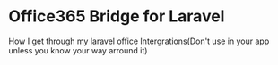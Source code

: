 # Office365 Bridge for Laravel
How I get through my laravel office Intergrations(Don't use in your app unless you know your way arround it)
